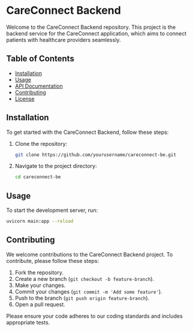 # CareConnect Backend

Welcome to the CareConnect Backend repository. This project is the backend service for the CareConnect application, which aims to connect patients with healthcare providers seamlessly.

## Table of Contents

- [Installation](#installation)
- [Usage](#usage)
- [API Documentation](#api-documentation)
- [Contributing](#contributing)
- [License](#license)

## Installation

To get started with the CareConnect Backend, follow these steps:

1. Clone the repository:
   ```bash
   git clone https://github.com/yourusername/careconnect-be.git
   ```
2. Navigate to the project directory:
   ```bash
   cd careconnect-be
   ```

## Usage

To start the development server, run:

```bash
uvicorn main:app --reload
```

## Contributing

We welcome contributions to the CareConnect Backend project. To contribute, please follow these steps:

1. Fork the repository.
2. Create a new branch (`git checkout -b feature-branch`).
3. Make your changes.
4. Commit your changes (`git commit -m 'Add some feature'`).
5. Push to the branch (`git push origin feature-branch`).
6. Open a pull request.

Please ensure your code adheres to our coding standards and includes appropriate tests.
